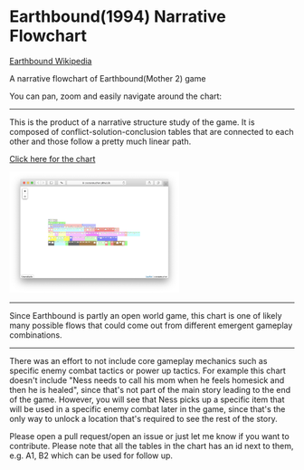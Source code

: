 # Earthbound(1994) Narrative Flowchart
[Earthbound Wikipedia](https://en.wikipedia.org/wiki/EarthBound)

A narrative flowchart of Earthbound(Mother 2) game

You can pan, zoom and easily navigate around the chart:

****
This is the product of a narrative structure study of the game. It is composed of conflict-solution-conclusion tables that are connected to each other and those follow a pretty much linear path.

[Click here for the chart](https://cocoatoucher.github.io/earthbound-narrative/)

<a href="https://cocoatoucher.github.io/earthbound-narrative/" target="_blank">
<img src="map-thumb.png" alt="Narrative Map" width="300"/>
</a>

****
Since Earthbound is partly an open world game, this chart is one of likely many possible flows that could come out from different emergent gameplay combinations.
****
There was an effort to not include core gameplay mechanics such as specific enemy combat tactics or power up tactics. For example this chart doesn't include "Ness needs to call his mom when he feels homesick and then he is healed", since that's not part of the main story leading to the end of the game. However, you will see that Ness picks up a specific item that will be used in a specific enemy combat later in the game, since that's the only way to unlock a location that's required to see the rest of the story.

> 
Please open a pull request/open an issue or just let me know if you want to contribute. Please note that all the tables in the chart has an id next to them, e.g. A1, B2 which can be used for follow up.
